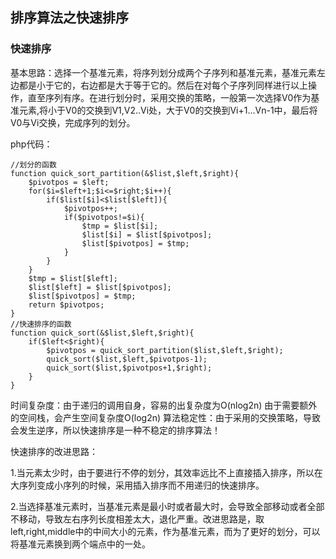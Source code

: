 ## 排序算法之快速排序 ##

### 快速排序 ###

基本思路：选择一个基准元素，将序列划分成两个子序列和基准元素，基准元素左边都是小于它的，右边都是大于等于它的。然后在对每个子序列同样进行以上操作，直至序列有序。在进行划分时，采用交换的策略，一般第一次选择V0作为基准元素,将小于V0的交换到V1,V2..Vi处，大于V0的交换到Vi+1...Vn-1中，最后将V0与Vi交换，完成序列的划分。

php代码：

	//划分的函数
	function quick_sort_partition(&$list,$left,$right){
	    $pivotpos = $left;
	    for($i=$left+1;$i<=$right;$i++){
	        if($list[$i]<$list[$left]){
	            $pivotpos++;
	            if($pivotpos!=$i){
	                $tmp = $list[$i];
	                $list[$i] = $list[$pivotpos];
	                $list[$pivotpos] = $tmp;
	            }
	        }
	    }
	    $tmp = $list[$left];
	    $list[$left] = $list[$pivotpos];
	    $list[$pivotpos] = $tmp;
	    return $pivotpos;
	}
	//快速排序的函数
	function quick_sort(&$list,$left,$right){
	    if($left<$right){
	        $pivotpos = quick_sort_partition($list,$left,$right);
	        quick_sort($list,$left,$pivotpos-1);
	        quick_sort($list,$pivotpos+1,$right);
	    }
	}

时间复杂度：由于递归的调用自身，容易的出复杂度为O(nlog2n)
由于需要额外的空间栈，会产生空间复杂度O(log2n)
算法稳定性：由于采用的交换策略，导致会发生逆序，所以快速排序是一种不稳定的排序算法！


快速排序的改进思路：

1.当元素太少时，由于要进行不停的划分，其效率远比不上直接插入排序，所以在大序列变成小序列的时候，采用插入排序而不用递归的快速排序。

2.当选择基准元素时，当基准元素是最小时或者最大时，会导致全部移动或者全部不移动，导致左右序列长度相差太大，退化严重。改进思路是，取left,right,middle中的中间大小的元素，作为基准元素，而为了更好的划分，可以将基准元素换到两个端点中的一处。